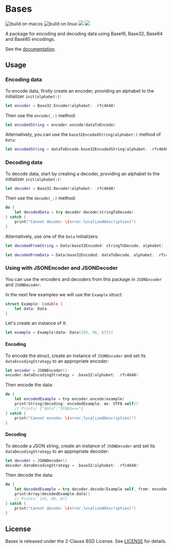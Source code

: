 # Bases

![build on macos](https://github.com/pambrozy/Bases/actions/workflows/macos.yaml/badge.svg)
![build on linux](https://github.com/pambrozy/Bases/actions/workflows/linux.yaml/badge.svg)
[![](https://img.shields.io/endpoint?url=https%3A%2F%2Fswiftpackageindex.com%2Fapi%2Fpackages%2Fpambrozy%2FBases%2Fbadge%3Ftype%3Dswift-versions)](https://swiftpackageindex.com/pambrozy/Bases)
[![](https://img.shields.io/endpoint?url=https%3A%2F%2Fswiftpackageindex.com%2Fapi%2Fpackages%2Fpambrozy%2FBases%2Fbadge%3Ftype%3Dplatforms)](https://swiftpackageindex.com/pambrozy/Bases)

A package for encoding and decoding data using Base16, Base32, Base64 and Base85 encodings.

See the [documentation](https://pambrozy.github.io/Bases/documentation/bases/).

## Usage

### Encoding data
To encode data, firstly create an encoder, providing an alphabet
to the initializer `init(alphabet:)`:
```swift
let encoder = Base32.Encoder(alphabet: .rfc4648)
```

Then use the `encode(_:)` method:
```swift
let encodedString = encoder.encode(dataToEncode)
```

Alternatively, you can use the `base32EncodedString(alphabet:)` method of `Data`:
```swift
let encodedString = dataToEncode.base32EncodedString(alphabet: .rfc4648)
```

### Decoding data
To decode data, start by creating a decoder, providing an alphabet
to the initializer `init(alphabet:)`:
```swift
let decoder = Base32.Decoder(alphabet: .rfc4648)
```

Then use the `decode(_:)` method:
```swift
do {
    let decodedData = try decoder.decode(stringToDecode)
} catch {
    print("Cannot decode: \(error.localizedDescription)")
}
```

Alternatively, use one of the `Data` initializers:
```swift
let decodedFromString = Data(base32Encoded: stringToDecode, alphabet: .rfc4648)

let decodedFromData = Data(base32Encoded: dataToDecode, alphabet: .rfc4648)
```

### Using with JSONEncoder and JSONDecoder
You can use the encoders and decoders from this package in `JSONEncoder` and `JSONDecoder`.

In the next few examples we will use the `Example` struct:
```swift
struct Example: Codable {
    let data: Data
}
```

Let's create an instance of it:
```swift
let example = Example(data: Data([65, 66, 67]))
```

#### Encoding
To encode the struct, create an instance of `JSONEncoder` and
set its `dataEncodingStrategy` to an appropriate encoder:
```swift
let encoder = JSONEncoder()
encoder.dataEncodingStrategy = .base32(alphabet: .rfc4648)
```

Then encode the data:
```swift
do {
    let encodedExample = try encoder.encode(example)
    print(String(decoding: encodedExample, as: UTF8.self))
    // Prints: {"data":"IFBEG==="}
} catch {
    print("Cannot encode: \(error.localizedDescription)")
}
```

#### Decoding
To decode a JSON string, create an instance of `JSONDecoder` and
set its `dataDecodingStrategy` to an appropriate decoder:
```swift
let decoder = JSONDecoder()
decoder.dataDecodingStrategy = .base32(alphabet: .rfc4648)
```

Then decode the data:
```swift
do {
    let decodedExample = try decoder.decode(Example.self, from: encodedExample)
    print(Array(decodedExample.data))
    // Prints: [65, 66, 67]
} catch {
    print("Cannot decode: \(error.localizedDescription)")
}
```

## License
Bases is released under the 2-Clause BSD License. See [LICENSE](LICENSE) for details.
